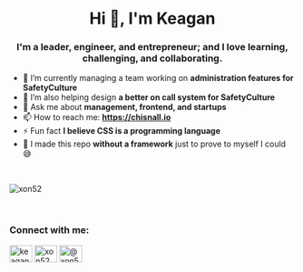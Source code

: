 <h1 align="center">Hi 👋, I'm Keagan</h1>
<h3 align="center">I'm a leader, engineer, and entrepreneur; and I love learning, challenging, and collaborating.</h3>

- 🔭 I’m currently managing a team working on **administration features for SafetyCulture**
- 👯 I’m also helping design **a better on call system for SafetyCulture**
- 💬 Ask me about **management, frontend, and startups**
- 📫 How to reach me: **https://chisnall.io**
- ⚡ Fun fact **I believe CSS is a programming language**
- 🧠 I made this repo **without a framework** just to prove to myself I could 😅

<br>
<p><img src="https://github-readme-stats.vercel.app/api/top-langs?username=xon52&show_icons=true&locale=en&layout=compact" alt="xon52" /></p>
<br>

<h3>Connect with me:</h3>
<p>
<a href="https://linkedin.com/in/keagan.chisnall" target="blank"><img align="center" src="https://raw.githubusercontent.com/rahuldkjain/github-profile-readme-generator/master/src/images/icons/Social/linked-in-alt.svg" alt="keagan.chisnall" height="30" width="40" /></a>
<a href="https://stackoverflow.com/users/xon52" target="blank"><img align="center" src="https://raw.githubusercontent.com/rahuldkjain/github-profile-readme-generator/master/src/images/icons/Social/stack-overflow.svg" alt="xon52" height="30" width="40" /></a>
<a href="https://medium.com/@xon5" target="blank"><img align="center" src="https://raw.githubusercontent.com/rahuldkjain/github-profile-readme-generator/master/src/images/icons/Social/medium.svg" alt="@xon5" height="30" width="40" /></a>
</p>